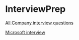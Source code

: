 # InterviewPrep

[All Company interview questions](https://github.com/hxu296/leetcode-company-wise-problems-2022?tab=readme-ov-file)

[Microsoft interview](https://www.geeksforgeeks.org/microsoft-topics-interview-preparation/)

